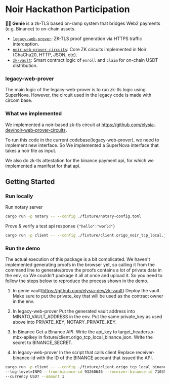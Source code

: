 # Noir Hackathon Participation

🧞‍♂️ **Genie** is a zk-TLS based on-ramp system that bridges Web2 payments (e.g. Binance) to on-chain assets.

- [`legacy-web-prover`](https://github.com/elysia-dev/pluto-legacy-web-prover): ZK-TLS proof generation via HTTPS traffic interception.
- [`‍️noir-web-prover-circuits`](https://github.com/elysia-dev/noir-web-prover-circuits): Core ZK circuits implemented in Noir (ChaCha20, HTTP, JSON, etc).
- [`‍️zk-vault`](https://github.com/elysia-dev/zk-vault): Smart contract logic of `enroll` and `claim` for on-chain USDT distribution.

### legacy-web-prover

The main logic of the legacy-web-prover is to run zk-tls logic using SuperNova.
However, the circuit used in the legacy code is made with circom base.

### What we implemented

We implemented a noir-based zk-tls circuit at <https://github.com/elysia-dev/noir-web-prover-circuits>.

To run this code in the current codebase(legacy-web-prover), we need to implement new interface.
So We implemented a SuperNova interface that takes a noir file as input.

We also do zk-tls attestation for the binance payment api, for which we implemented a manifest for that api.

## Getting Started

### Run locally

Run notary server

```sh
cargo run -p notary -- --config ./fixture/notary-config.toml
```

Prove & verify a test api response `{"hello":"world"}`

```sh
cargo run -p client -- --config ./fixture/client.origo_noir_tcp_local.json
```

### Run the demo

The actual execution of this package is a bit complicated.
We haven't implemented generating proofs in the browser yet, so calling it from the command line to generate/prove the proofs contains a lot of private data in the env, so We couldn't package it all at once and upload it.
So you need to follow the steps below to reproduce the process shown in the demo.

1. In genie vault(<https://github.com/elysia-dev/zk-vault>)
   Deploy the vault. Make sure to put the private_key that will be used as the contract owner in the env.

2. In legacy-web-prover
   Put the generated vault address into MINATO_VAULT_ADDRESS in the env.
   Put the same private_key as used above into PRIVATE_KEY, NOTARY_PRIVATE_KEY.

3. In Binance
   Get a Binance API.
   Write the api_key to target_headers.x-mbx-apikey in fixture/client.origo_tcp_local_binance.json. Write the secret to BINANCE_SECRET.

4. In legacy-web-prover
   In the script that calls client Replace receiver-binance-id with the ID of the BINANCE account that issued the API.

  ```sh
  cargo run -p client -- --config ./fixture/client.origo_tcp_local_binance.json \
  --log-level=INFO --from-binance-id 93260646 --receiver-binance-id 71035696 \
  --currency USDT --amount 1
  ```
